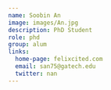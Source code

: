 ```yaml
---
name: Soobin An
image: images/An.jpg
description: PhD Student
role: phd
group: alum
links:
  home-page: felixcited.com
  email: san75@gatech.edu
  twitter: nan
---
```


